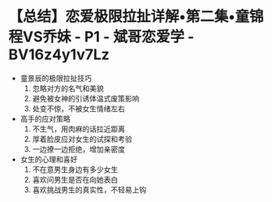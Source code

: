 # 【总结】恋爱极限拉扯详解•第二集•童锦程VS乔妹 - P1 - 斌哥恋爱学 - BV16z4y1v7Lz

-   童景辰的极限拉扯技巧
    1.  忽略对方的名气和美貌
    2.  避免被女神的引诱体温式废策影响
    3.  处变不惊，不被女生情绪左右
-   高手的应对策略
    1.  不生气，用肉麻的话拉近距离
    2.  厚着脸皮应对女生的试探和考验
    3.  一边撩一边拒绝，增加亲密度
-   女生的心理和喜好
    1.  不在意男生身边有多少女生
    2.  喜欢问男生是否在向她表白
    3.  喜欢挑战男生的真实性，不轻易上钩